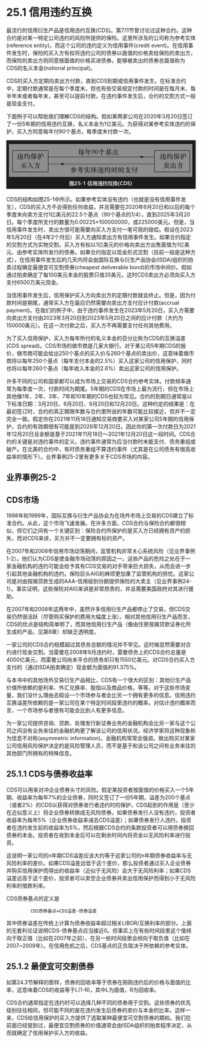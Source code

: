 # 25.1 信用违约互换

最流行的信用衍生产品是信用违约互换(CDS)。第7.11节曾讨论过这种合约。这种合约是对某一特定公司违约的风险所提供的保险。这里所涉及的公司称为参考实体(reference entity)，而这个公司的违约定义为信用事件(credit event)。在信用事件发生时，保险的买入方有权将违约公司的债券以面值的价格卖给保险的卖出方，而保险的卖出方则同意按面值的价格买进债券。能够被卖出的债券总面值称为CDS的名义本金(notional principal)。


CDS的买入方定期向卖出方付款，直到CDS到期或信用事件发生。在标准合约中，定期付款通常是在每个季度末，但也有些交易规定付款的时间是在每月末、每半年末或者每年末，甚至可以提前付款。在违约事件发生后，合约的交割方式一般是现金支付。



下面例子可以帮助我们理解CDS的结构。假如某两家公司在2020年3月20日签订了一份5年期的信用违约互换，名义本金为1亿美元。为获得对某参考实体违约的保护，买入方同意每年付90个基点，每季度末付款一次。


![](images/2024-03-21-16-51-51.png)


CDS的结构如图25-1中所示。如果参考实体没有违约（也就是没有信用事件发生），CDS的买入方不会得到任何收益，并且需要在2020年6月20日和以后的每个季度末向卖方支付1亿美元的22.5个基点（90个基点的1/4），直到2025年3月20日。每个季度所支付的数量为0.00225×100000000，或225000美元。但是，当信用事件发生时，卖出方很可能需要向买入方支付一笔可观的赔偿。假设在2023年5月20日（在4年2个月后）买入方通知卖出方有信用事件发生。如果合约指定的交割方式为实物交割，买入方有权以1亿美元的价格向卖出方出售面值为1亿美元、由参考实体所发行的债券。如果合约指定以现金形式交割（目前一般是这种方式），在信用事件发生后的几天内将会由国际互换与衍生产品协会(ISDA)组织的拍卖过程确定最便宜可交割债券(cheapest deliverable bond)的市场中间价。假如通过拍卖确定了每100美元本金的股票只值35美元，这时CDS卖出方必须向买入方支付6500万美元现金。


当信用事件发生后，信用保护买入方向卖出方的定期付款就会终止。但是，因为付款时间是期尾，通常买入方在最后仍然需要向卖出方支付应计付款(accrual payment)。在我们的例子中，由于违约事件发生在2023年5月20日，买入方需要向卖出方支付由2023年3月20日到2023年5月20日之间的应计付款（大约为150000美元）。在这一次付款之后，买入方不再需要支付任何其他费用。


为了买入信用保护，买入方每年所付的名义本金的百分比称为CDS的互换溢差(CDS spread)。CDS市场的做市商是几家大银行。对于某公司5年期CDS的报价，做市商可能会给出250个基点的买入价与260个基点的卖出价，这意味着做市商将以每年250个基点（每年支付本金的2.5%）买入这家公司的信用保护，同时也将以每年260个基点（每年收入本金的2.6%）卖出这家公司的信用保护。


许多不同的公司和国家都可以成为市场上交易的CDS合约参考实体。付款频率通常为每季度一次，付款时间为期尾。5年期的CDS在市场上最为流行，但在市场上其他像1年、2年、3年、7年和10年期的CDS也较为常见。合约的到期日通常是以下标准日期：3月20日、6月20日、9月20日和12月20日。这种约定的结果是：在最初签订时，合约的真正期限年数与合约里所说的年数可能比较接近，但并不一定完全一致。假定你在2021年11月18日通知交易商要买入对某家公司5年期的信用保护，合约的有效期很有可能是到2026年12月20日。因此你的第一次付款日为2021年12月20日且金额是基于2021年11月18日～2021年12月20日这一段时间。CDS合约的关键是对违约事件的定义。违约事件通常为应当付款时未能支付、债务重组或破产。在北美的合约中，有时债务重组不算违约事件（尤其是在公司债务有很高收益率的情形下）。业界事例25-2里有更多关于CDS市场的内容。


## 业界事例25-2

## CDS市场


1998年和1999年，国际互换与衍生产品协会为在场外市场上交易的CDS建立了标准合约。从此，这个市场飞速发展。在许多方面，CDS合约与保险合约都很相似，但它们之间有一个关键区别：保险合约所保护的是买入方已经拥有资产的损失，而对CDS来讲，买方并不一定要拥有标的资产。


在2007年和2008年信用市场动荡期间，监管机构非常关心系统风险（见业界事例1-2）。他们认为CDS是使金融市场动荡的原因之一。这些产品的危险之处在于一家金融机构的违约可能会给予其有CDS交易的对手带来巨大损失，从而会进一步引起其他金融机构的违约。保险巨头AIG的麻烦更加重了监管机构的担忧。这家公司是对由按揭贷款生成的AAA-信用级别份额提供保险的大卖主（见业界事例24-1）。事实证明，这些保险对AIG来讲是非常昂贵的，并且需要美国政府对其进行援助。


在2007年和2008年这两年中，虽然许多信用衍生产品都停止了交易，但CDS交易仍然很活跃（尽管购买保护的费用大幅度上涨）。相对其他信用衍生产品而言，CDS的优点是结构简单明了，而其他信用衍生产品（像由住房按揭贷款证券化所生成的产品，见第8章）却缺乏透明度。


一家公司的CDS合约规模超过其债务总额的情况并不罕见。这时候显然需要对合约进行现金交割。当雷曼在2008年9月违约时，雷曼债务上的CDS合约总量是4000亿美元，而雷曼公司尚未平仓的债务却只有1550亿美元。对CDS合约买入方支付的（通过ISDA拍卖确定）现金额为面值的91.375%。


与本书中的其他场外交易衍生产品相比，CDS有一个很大的区别：其他衍生产品价值所依赖的是利率、外汇兑换率、股指以及商品价格，等等。对于这些市场变量，我们没什么理由去假设一个市场参与者会比另一个拥有更多的信息。信用违约互换溢差所依赖的是一家公司在某个特定时间段里违约的概率。对估计违约概率而言，一个市场参与者很有可能会比别人有更多信息。


为一家公司提供咨询、贷款、处理发行新证券业务的金融机构会比另一家与这个公司之间没有业务来往的金融机构更了解该公司的信用状况。经济学家将这种现象称为信息不对称(asymmetric information)。金融机构常常会强调，做出购买对某家公司信用风险保护决定的是风险管理人员，而不是基于和该公司之间有业务来往的其他部门所拥有的特殊信息。


## 25.1.1 CDS与债券收益率


CDS可以用来对冲企业债券头寸的风险。假定某投资者按面值的价格买入一个5年期、收益率为每年7%的企业债券，同时又签订了一份5年期，溢差为200个基点（或者2%）的CDS以获得对债券发行者违约时的保护，CDS起到的作用是（至少在近似意义上）将企业债券转换成无风险债券。如果债券发行人没有违约，投资者收益率为每年5%（企业债券收益率减去CDS溢差）；如果债券发行人违约，投资者在违约发生前的收益率为5%，然后根据CDS合约的条款投资者可以用债券换回债券的本金。投资者在收到本金后可以在剩余时间内将资金以无风险利率进行投资。


这说明一家公司的n年期CDS溢差应该大约等于这家公司的n年期债券收益率与无风险利率的差价。如果CDS溢差远低于这个差价，那么投资者通过买入企业债券并购买信用保护而得出的收益率（近似于无风险）会大于无风险利率；如果CDS溢差远高于这个差价，投资者可以卖空企业债券并卖出信用保护而得到小于无风险利率的借款利率。


CDS债券基点的定义是


             CDS债券基点=CDS溢差-债券溢差

其中债券溢差在传统上计算为债券收益率超过相关LIBOR/互换利率的部分。上面的无套利论证说明CDS-债券基点应当接近0。但事实上在有些时间段里这个值倾向于取正值（比如在2007年之前），在另一些时间段里会倾向于取负值（比如在2007~2009年）。在信用危机之后，CDS基点的正负取决于所依赖的参考实体。


## 25.1.2 最便宜可交割债券


如第24.3节解释的那样，债券的回收率等于债券在刚刚违约后的价格与面值的比率，这意味着CDS的收益等于L(1-R)，其中L为面值，R为回收率。



CDS合约通常指定在违约时可以选择几种不同的债券用于交割。这些债券的优先级别往往相同，但可能不同的是在违约发生后债券的卖价与本金的比率。这样一来，CDS给信用保护的买入方提供了选取某种最便宜可交割债券的期权。我们在前面已经提到过，最便宜交割债券的价值通常会由ISDA组织的拍卖程序决定，从而就确定了信用保护买入方的收益。


